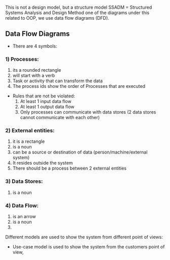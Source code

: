 This is not a design model, but a structure model
SSADM = Structured Systems Analysis and Design Method
one of the diagrams under this related to OOP, we use data flow diagrams (DFD).

## Data Flow Diagrams
- There are 4 symbols:
### 1) Processes: 
1) its a rounded rectangle
2) will start with a verb
3) Task or activity that can transform the data
4) The process ids show the order of Processes that are executed
- Rules that are not be violated:
	1) At least 1 input data flow
	2) At least 1 output data flow
	3) Only processes can communicate with data stores (2 data stores cannot communicate with each other)
### 2) External entities:
1) it is a rectangle
2) is a noun
3) can be a source or destination of data (person/machine/external system)
4) It resides outside the system
5) There should be a process between 2 external entities
### 3) Data Stores:
1) is a noun
### 4) Data Flow: 
1) is an arrow
2) is a noun
3) 

Different models are used to show the system from different point of views:
- Use-case model is used to show the system from the customers point of view,
